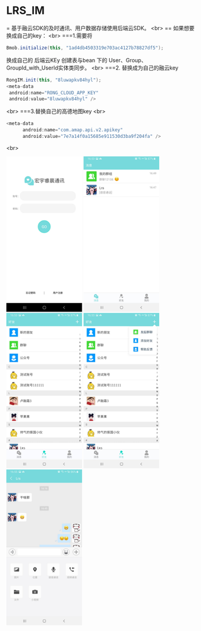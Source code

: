 # LRS_IM
  = 基于融云SDK的及时通讯、用户数据存储使用后端云SDK。
  \<br> 
  == 如果想要换成自己的key：
  \<br> 
  ===1.需要将  
  ```java
  Bmob.initialize(this, "1ad4db4503319e703ac4127b78827df5");
  ```
  换成自己的 后端云KEy  创建表与bean 下的 User、Group、GroupId_with_UserId实体类同步。
  \<br> 
 ===2. 替换成为自己的融云key
  ```java
 RongIM.init(this, "8luwapkv84hyl"); 
 <meta-data
   android:name="RONG_CLOUD_APP_KEY"
   android:value="8luwapkv84hyl" />
  ```
  \<br> 
  ===3.替换自己的高德地图key 
  \<br> 
  ```java
  <meta-data
        android:name="com.amap.api.v2.apikey"
        android:value="7e7a14f0a15685e911530d3ba9f204fa" />
 ```
\<br> 
<div>
<img src="https://github.com/lurongshuang/LRS_IM/blob/master/image/1.jpg" width="200"/>
<img src="https://github.com/lurongshuang/LRS_IM/blob/master/image/2.jpg" width="200"/>
<img src="https://github.com/lurongshuang/LRS_IM/blob/master/image/3.jpg" width="200"/>
<img src="https://github.com/lurongshuang/LRS_IM/blob/master/image/4.jpg" width="200"/>
<img src="https://github.com/lurongshuang/LRS_IM/blob/master/image/5.jpg" width="200"/>
</div>
